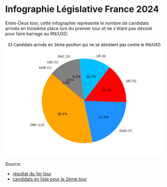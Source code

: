 # Infographie Législative France 2024

Entre-Deux tour, cette infographie représente le nombre de candidats arrivés en troisième place lors du premier tour et ne s'étant pas désisté pour faire barrage au RN/UXD.


![](candidats_troisieme_non_desiste.png)

Source:

* [résultat du 1er tour](https://www.data.gouv.fr/en/datasets/resultats-du-1er-tour-des-elections-legislatives-2024-par-circonscription/)
* [candidats en liste pour le 2ème tour](https://www.data.gouv.fr/fr/datasets/elections-legislatives-des-30-juin-et-7-juillet-2024-liste-des-candidats-du-2nd-tour/)